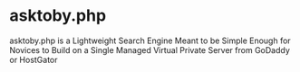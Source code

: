 # asktoby.php
asktoby.php is a Lightweight Search Engine Meant to be Simple Enough for Novices to Build on a  Single Managed Virtual Private Server from GoDaddy or HostGator
